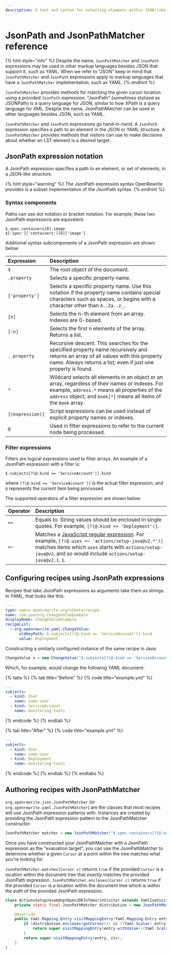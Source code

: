 ```yaml
---
description: A tool and syntax for selecting elements within JSON-like structures
---
```


# JsonPath and JsonPathMatcher reference

{% hint style="info" %}
Despite the name, `JsonPathMatcher` and `JsonPath` expressions may be used in other markup languages besides JSON that support it, such as YAML. When we refer to "JSON" keep in mind that `JsonPathMatcher` and `JsonPath` expressions apply to markup languages that have a `JsonPathMatcher` implementation, such as YAML.
{% endhint %}

`JsonPathMatcher` provides methods for matching the given cursor location using a provided `JsonPath` expression. "JsonPath" (sometimes stylized as JSONPath) is a query language for JSON, similar to how XPath is a query language for XML. Despite the name, JsonPathMatcher can be used in other languages besides JSON, such as YAML.

`JsonPathMatcher` and `JsonPath` expressions go hand-in-hand. A `JsonPath` expression specifies a path to an element in the JSON or YAML structure. A `JsonPathMatcher` provides methods that visitors can use to make decisions about whether an LST element is a desired target.

## JsonPath expression notation

A JsonPath expression specifies a path to an element, or set of elements, in a JSON-like structure.

{% hint style="warning" %}
The JsonPath expression syntax OpenRewrite provides is a subset implementation of the JsonPath syntax.
{% endhint %}

### Syntax components

Paths can use dot notation or bracket notation. For example, these two JsonPath expressions are equivalent:

```text
$.spec.containers[0].image
$['spec']['containers'][0]['image']
```

Additional syntax subcomponents of a JsonPath expression are shown below:

| Expression | Description |
| :--- | :--- |
| `$` | The root object of the document. |
| `.property` | Selects a specific property name. |
| `['property']` | Selects a specific property name. Use this notation if the property name contains special characters such as spaces, or begins with a character other than `A..Za..z_`. |
| `[n]` | Selects the n-th element from an array. Indexes are 0-based. |
| `[:n]` | Selects the first n elements of the array. Returns a list. |
| `..property` | Recursive descent. This searches for the specified property name recursively and returns an array of all values with this property name. Always returns a list, even if just one property is found. |
| `*` | Wildcard selects all elements in an object or an array, regardless of their names or indexes. For example, `address.*` means all properties of the `address` object, and `book[*]` means all items of the `book` array. |
| `[(expression)]` | Script expressions can be used instead of explicit property names or indexes. |
| `@` | Used in filter expressions to refer to the current node being processed. |

### Filter expressions

Filters are logical expressions used to filter arrays. An example of a JsonPath expression with a filter is:

```text
$.subjects[?(@.kind == 'ServiceAccount')].kind
```

where `[?(@.kind == 'ServiceAccount')]` is the actual filter expression, and `@` represents the current item being processed.

The supported operators of a filter expression are shown below:

| Operator | Description |
| :--- | :--- |
| `==` | Equals to. String values should be enclosed in single quotes. For example, `[?(@.kind == 'Deployment')]`. |
| `=~` | Matches a [JavaScript regular expression](https://developer.mozilla.org/en-US/docs/Web/JavaScript/Guide/Regular_Expressions). For example, `[?(@.uses =~ 'actions/setup-java@v2.*')]` matches items which `uses` starts with `actions/setup-java@v2`, and so would include `actions/setup-java@v2.1.1`. |

## Configuring recipes using JsonPath expressions
Recipes that take JsonPath expressions as arguments take them as strings. In YAML, that looks like this:

```yaml
---
type: specs.openrewrite.org/v1beta/recipe
name: com.yourorg.ChangeValueExample
displayName: ChangeValueExample
recipeList:
  - org.openrewrite.yaml.ChangeValue:
      oldKeyPath: $.subjects[?(@.kind == 'ServiceAccount')].kind
      value: Deployment
```

Constructing a similarly configured instance of the same recipe in Java:

```java
ChangeValue v = new ChangeValue("$.subjects[?(@.kind == 'ServiceAccount')].kind", "Deployment", null);
```

Which, for example, would change the following YAML document:

{% tabs %}
{% tab title="Before" %}
{% code title="example.yml" %}
```yml
---
subjects:
  - kind: User
    name: some-user
  - kind: ServiceAccount
    name: monitoring-tools
```
{% endcode %}
{% endtab %}

{% tab title="After" %}
{% code title="example.yml" %}
```yml
---
subjects:
  - kind: User
    name: some-user
  - kind: Deployment
    name: monitoring-tools
```
{% endcode %}
{% endtab %}
{% endtabs %}

## Authoring recipes with JsonPathMatcher

`org.openrewrite.json.JsonPathMatcher` (or `org.openrewrite.yaml.JsonPathMatcher`) are the classes that most recipes will use JsonPath expression patterns with. Instances are created by providing the JsonPath expression pattern to the JsonPathMatcher constructor:

```java
JsonPathMatcher matcher = new JsonPathMatcher("$.spec.containers[?(@.name == 'app')].image");
```

Once you have constructed your JsonPathMatcher with a JsonPath expression as the "evaluation target", you can use the JsonPathMatcher to determine whether a given `Cursor` at a point within the tree matches what you're looking for.

`JsonPathMatcher.matches(Cursor c)` returns `true` if the provided `Cursor` is a location within the document tree that _exactly_ matches the provided JsonPath expression. `JsonPathMatcher.encloses(Cursor c)` returns `true` if the provided `Cursor` is a location within the document tree which is _within the path_ of the provided JsonPath expression.

```java
class ActionsSetupJavaAdoptOpenJDKToTemurinVisitor extends YamlIsoVisitor<ExecutionContext> {
    private static final JsonPathMatcher distribution = new JsonPathMatcher("..steps[?(@.uses =~ 'actions/setup-java@v2.*')].with.distribution");

    @Override
    public Yaml.Mapping.Entry visitMappingEntry(Yaml.Mapping.Entry entry, ExecutionContext ctx) {
        if (distribution.encloses(getCursor()) && ((Yaml.Scalar) entry.getValue()).getValue().contains("adopt")) {
            return super.visitMappingEntry(entry.withValue(((Yaml.Scalar) entry.getValue()).withValue("temurin")), ctx);
        }
        return super.visitMappingEntry(entry, ctx);
    }
}
```
